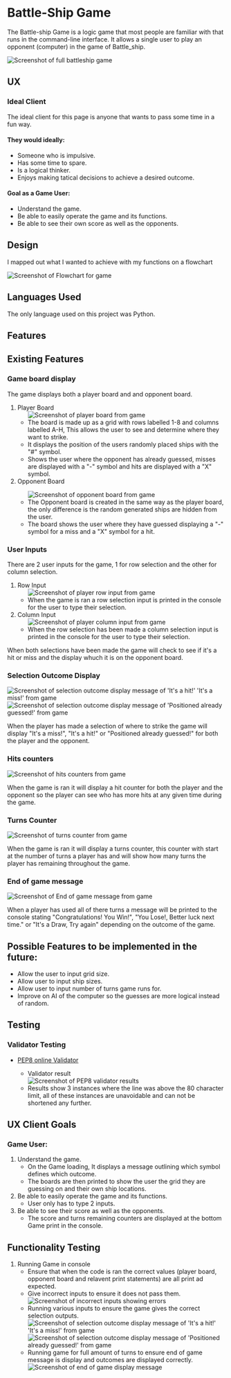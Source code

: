 # Battle-Ship Game

The Battle-ship Game is a logic game that most people are familiar with that runs in the command-line interface. It allows a single user to play an opponent (computer) in the game of Battle_ship.

<img src = "documentation/full_battleship_game_display.png" alt="Screenshot of full battleship game">

## UX
### Ideal Client
The ideal client for this page is anyone that wants to pass some time in a fun way.
#### They would ideally:
<ul>
    <li>Someone who is impulsive.</li>
    <li>Has some time to spare.</li>
    <li>Is a logical thinker.</li>
    <li>Enjoys making tatical decisions to achieve a desired outcome.</li>
</ul> 

#### Goal as a Game User:
<ul>
    <li>Understand the game.</li>
    <li>Be able to easily operate the game and its functions.</li>
    <li>Be able to see their own score as well as the opponents.</li>
</ul>

## Design
I mapped out what I wanted to achieve with my functions on a flowchart

<img src = "documentation/project_3_flowchart.png" alt="Screenshot of Flowchart for game">

## Languages Used
The only language used on this project was Python.

## Features

## Existing Features

### Game board display
The game displays both a player board and and opponent board.
<ol>
 <li>
  Player Board
   <ul>
   <img src = "documentation/player_board.png" alt="Screenshot of player board from game">
    <li>
     The board is made up as a grid with rows labelled 1-8 and columns labelled A-H, This allows the user to see and determine where they want to strike.
    </li>
    <li>
     It displays the position of the users randomly placed ships with the "#" symbol.
    </li>
    <li>
     Shows the user where the opponent has already guessed, misses are displayed with a "-" symbol and hits are displayed with a "X" symbol.
    </li>
   </ul>
 </li>
 <li>
  Opponent Board
 </li>
  <ul>
  <img src = "documentation/opponents_board.png" alt="Screenshot of opponent board from game">
   <li>
    The Opponent board is created in the same way as the player board, the only difference is the random generated ships are hidden from the user.
   </li>
   <li>
    The board shows the user where they have guessed displaying a "-" symbol for a miss and a "X" symbol for a hit.
   </li>
  </ul>
</ol>

### User Inputs
There are 2 user inputs for the game, 1 for row selection and the other for column selection.
<ol>
 <li>
  Row Input
  <ul>
  <img src = "documentation/row_input.png" alt="Screenshot of player row input from game">
   <li>
    When the game is ran a row selection input is printed in the console for the user to type their selection.
   </li>
  </ul>
 </li>
 <li>
  Column Input
  <ul>
  <img src = "documentation/column_input.png" alt="Screenshot of player column input from game">
   <li>
    When the row selection has been made a column selection input is printed in the console for the user to type their selection.
   </li>
  </ul>
 </li>
</ol>
When both selections have been made the game will check to see if it's a hit or miss and the display whuch it is on the opponent board.

### Selection Outcome Display
<img src = "documentation/selection_outcome_display_1.png" alt="Screenshot of selection outcome display message of 'It's a hit!' 'It's a miss!' from game">

<img src = "documentation/selection_outcome_display_2.png" alt="Screenshot of selection outcome display message of 'Positioned already guessed!' from game">

When the player has made a selection of where to strike the game will display "It's a miss!", "It's a hit!" or "Positioned already guessed!" for both the player and the opponent.

### Hits counters
<img src = "documentation/hits_counters.png" alt="Screenshot of hits counters from game">

When the game is ran it will display a hit counter for both the player and the opponent so the player can see who has more hits at any given time during the game.

### Turns Counter
<img src = "documentation/turns_counter.png" alt="Screenshot of turns counter from game">

When the game is ran it will display a turns counter, this counter with start at the number of turns a player has and will show how many turns the player has remaining throughout the game.

### End of game message
<img src = "documentation/end_of_game_message.png" alt="Screenshot of End of game message from game">

When a player has used all of there turns a message will be printed to the console stating "Congratulations! You Win!", "You Lose!, Better luck next time." or "It's a Draw, Try again" depending on the outcome of the game.

## Possible Features to be implemented in the future:
<ul>
 <li>
  Allow the user to input grid size.
 </li>
 <li>
  Allow user to input ship sizes.
 </li>
 <li>
  Allow user to input number of turns game runs for.
 </li>
 <li>
  Improve on AI of the computer so the guesses are more logical instead of random.
 </li>
</ul>

## Testing
### Validator Testing
<ul>
 <li>
 <a href="http://pep8online.com/" target="_blank">PEP8 online Validator</a>
 </li>
  <ul>
   <li>
    Validator result
    <br>
    <img src = "documentation/PEP8_validator_results.png" alt="Screenshot of PEP8 validator results">
   </li>
   <li>
    Results show 3 instances where the line was above the 80 character limit, all of these instances are unavoidable and can not be shortened any further.
   </li>
  </ul>
</ul>

## UX Client Goals
### Game User:
<ol>
 <li>
  Understand the game.
   <ul>
    <li>
     On the Game loading, It displays a message outlining which symbol defines which outcome.
    </li>
    <li>
     The boards are then printed to show the user the grid they are guessing on and their own ship locations.
    </li>
   </ul>
 </li>
 <li>
  Be able to easily operate the game and its functions.
  <ul>
   <li>
    User only has to type 2 inputs.
   </li>
  </ul>
 </li>
 <li>
  Be able to see their score as well as the opponents.
  <ul>
   <li>
    The score and turns remaining counters are displayed at the bottom Game print in the console.
   </li>
  </ul>
 </li>
</ol>

## Functionality Testing
<ol>
 <li>
   Running Game in console
    <ul>
     <li>
      Ensure that when the code is ran the correct values (player board, opponent board and relavent print statements) are all print ad expected.
     </li>
     <li>
      Give incorrect inputs to ensure it does not pass them.
      <br>
      <img src = "documentation/incorrect_inputs.png" alt="Screenshot of incorrect inputs showing errors">
     </li>
     <li>
      Running various inputs to ensure the game gives the correct selection outputs.
      <br>
      <img src = "documentation/selection_outcome_display_1.png" alt="Screenshot of selection outcome display message of 'It's a hit!' 'It's a miss!' from game">
      <br>
      <img src = "documentation/selection_outcome_display_2.png" alt="Screenshot of selection outcome display message of 'Positioned already guessed!' from game">
     </li>
     <li>
      Running game for full amount of turns to ensure end of game message is display and outcomes are displayed correctly.
      <br>
      <img src = "documentation/end_of_game_printed_outcomes.png" alt="Screenshot of end of game display message">
    </ul>
  </li>

  